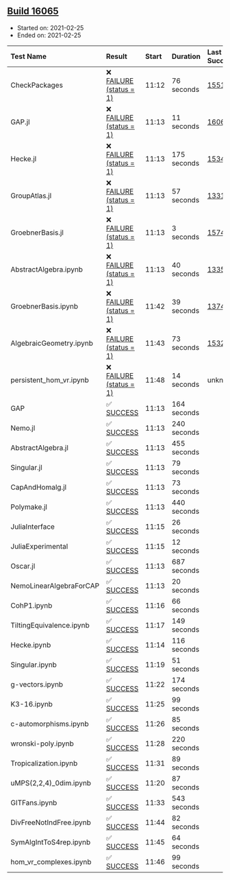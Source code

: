 ## [Build 16065](https://oscarci.mathematik.uni-kl.de/job/oscar/16065/)

* Started on: 2021-02-25
* Ended on: 2021-02-25

| Test Name    | Result | Start | Duration | Last Success | First Failure |
|:-------------|:-------|:------|:---------|:-------------|:--------------|
| CheckPackages | ❌ [FAILURE (status = 1)](https://oscarci.mathematik.uni-kl.de/job/oscar/16065/artifact/logs/build-16065/CheckPackages.log) | 11:12 | 76 seconds | [15514](https://oscarci.mathematik.uni-kl.de/job/oscar/15514/) | [15515](https://oscarci.mathematik.uni-kl.de/job/oscar/15515/) |
| GAP.jl | ❌ [FAILURE (status = 1)](https://oscarci.mathematik.uni-kl.de/job/oscar/16065/artifact/logs/build-16065/GAP.jl.log) | 11:13 | 11 seconds | [16064](https://oscarci.mathematik.uni-kl.de/job/oscar/16064/) | [16065](https://oscarci.mathematik.uni-kl.de/job/oscar/16065/) |
| Hecke.jl | ❌ [FAILURE (status = 1)](https://oscarci.mathematik.uni-kl.de/job/oscar/16065/artifact/logs/build-16065/Hecke.jl.log) | 11:13 | 175 seconds | [15344](https://oscarci.mathematik.uni-kl.de/job/oscar/15344/) | [15348](https://oscarci.mathematik.uni-kl.de/job/oscar/15348/) |
| GroupAtlas.jl | ❌ [FAILURE (status = 1)](https://oscarci.mathematik.uni-kl.de/job/oscar/16065/artifact/logs/build-16065/GroupAtlas.jl.log) | 11:13 | 57 seconds | [13311](https://oscarci.mathematik.uni-kl.de/job/oscar/13311/) | [13312](https://oscarci.mathematik.uni-kl.de/job/oscar/13312/) |
| GroebnerBasis.jl | ❌ [FAILURE (status = 1)](https://oscarci.mathematik.uni-kl.de/job/oscar/16065/artifact/logs/build-16065/GroebnerBasis.jl.log) | 11:13 | 3 seconds | [15745](https://oscarci.mathematik.uni-kl.de/job/oscar/15745/) | [15746](https://oscarci.mathematik.uni-kl.de/job/oscar/15746/) |
| AbstractAlgebra.ipynb | ❌ [FAILURE (status = 1)](https://oscarci.mathematik.uni-kl.de/job/oscar/16065/artifact/logs/build-16065/AbstractAlgebra.ipynb.log) | 11:13 | 40 seconds | [13355](https://oscarci.mathematik.uni-kl.de/job/oscar/13355/) | [13356](https://oscarci.mathematik.uni-kl.de/job/oscar/13356/) |
| GroebnerBasis.ipynb | ❌ [FAILURE (status = 1)](https://oscarci.mathematik.uni-kl.de/job/oscar/16065/artifact/logs/build-16065/GroebnerBasis.ipynb.log) | 11:42 | 39 seconds | [13748](https://oscarci.mathematik.uni-kl.de/job/oscar/13748/) | [13749](https://oscarci.mathematik.uni-kl.de/job/oscar/13749/) |
| AlgebraicGeometry.ipynb | ❌ [FAILURE (status = 1)](https://oscarci.mathematik.uni-kl.de/job/oscar/16065/artifact/logs/build-16065/AlgebraicGeometry.ipynb.log) | 11:43 | 73 seconds | [15322](https://oscarci.mathematik.uni-kl.de/job/oscar/15322/) | [15323](https://oscarci.mathematik.uni-kl.de/job/oscar/15323/) |
| persistent_hom_vr.ipynb | ❌ [FAILURE (status = 1)](https://oscarci.mathematik.uni-kl.de/job/oscar/16065/artifact/logs/build-16065/persistent_hom_vr.ipynb.log) | 11:48 | 14 seconds | unknown | unknown |
| GAP | ✅ [SUCCESS](https://oscarci.mathematik.uni-kl.de/job/oscar/16065/artifact/logs/build-16065/GAP.log) | 11:13 | 164 seconds |  |  |
| Nemo.jl | ✅ [SUCCESS](https://oscarci.mathematik.uni-kl.de/job/oscar/16065/artifact/logs/build-16065/Nemo.jl.log) | 11:13 | 240 seconds |  |  |
| AbstractAlgebra.jl | ✅ [SUCCESS](https://oscarci.mathematik.uni-kl.de/job/oscar/16065/artifact/logs/build-16065/AbstractAlgebra.jl.log) | 11:13 | 455 seconds |  |  |
| Singular.jl | ✅ [SUCCESS](https://oscarci.mathematik.uni-kl.de/job/oscar/16065/artifact/logs/build-16065/Singular.jl.log) | 11:13 | 79 seconds |  |  |
| CapAndHomalg.jl | ✅ [SUCCESS](https://oscarci.mathematik.uni-kl.de/job/oscar/16065/artifact/logs/build-16065/CapAndHomalg.jl.log) | 11:13 | 73 seconds |  |  |
| Polymake.jl | ✅ [SUCCESS](https://oscarci.mathematik.uni-kl.de/job/oscar/16065/artifact/logs/build-16065/Polymake.jl.log) | 11:13 | 440 seconds |  |  |
| JuliaInterface | ✅ [SUCCESS](https://oscarci.mathematik.uni-kl.de/job/oscar/16065/artifact/logs/build-16065/JuliaInterface.log) | 11:15 | 26 seconds |  |  |
| JuliaExperimental | ✅ [SUCCESS](https://oscarci.mathematik.uni-kl.de/job/oscar/16065/artifact/logs/build-16065/JuliaExperimental.log) | 11:15 | 12 seconds |  |  |
| Oscar.jl | ✅ [SUCCESS](https://oscarci.mathematik.uni-kl.de/job/oscar/16065/artifact/logs/build-16065/Oscar.jl.log) | 11:13 | 687 seconds |  |  |
| NemoLinearAlgebraForCAP | ✅ [SUCCESS](https://oscarci.mathematik.uni-kl.de/job/oscar/16065/artifact/logs/build-16065/NemoLinearAlgebraForCAP.log) | 11:13 | 20 seconds |  |  |
| CohP1.ipynb | ✅ [SUCCESS](https://oscarci.mathematik.uni-kl.de/job/oscar/16065/artifact/logs/build-16065/CohP1.ipynb.log) | 11:16 | 66 seconds |  |  |
| TiltingEquivalence.ipynb | ✅ [SUCCESS](https://oscarci.mathematik.uni-kl.de/job/oscar/16065/artifact/logs/build-16065/TiltingEquivalence.ipynb.log) | 11:17 | 149 seconds |  |  |
| Hecke.ipynb | ✅ [SUCCESS](https://oscarci.mathematik.uni-kl.de/job/oscar/16065/artifact/logs/build-16065/Hecke.ipynb.log) | 11:14 | 116 seconds |  |  |
| Singular.ipynb | ✅ [SUCCESS](https://oscarci.mathematik.uni-kl.de/job/oscar/16065/artifact/logs/build-16065/Singular.ipynb.log) | 11:19 | 51 seconds |  |  |
| g-vectors.ipynb | ✅ [SUCCESS](https://oscarci.mathematik.uni-kl.de/job/oscar/16065/artifact/logs/build-16065/g-vectors.ipynb.log) | 11:22 | 174 seconds |  |  |
| K3-16.ipynb | ✅ [SUCCESS](https://oscarci.mathematik.uni-kl.de/job/oscar/16065/artifact/logs/build-16065/K3-16.ipynb.log) | 11:25 | 99 seconds |  |  |
| c-automorphisms.ipynb | ✅ [SUCCESS](https://oscarci.mathematik.uni-kl.de/job/oscar/16065/artifact/logs/build-16065/c-automorphisms.ipynb.log) | 11:26 | 85 seconds |  |  |
| wronski-poly.ipynb | ✅ [SUCCESS](https://oscarci.mathematik.uni-kl.de/job/oscar/16065/artifact/logs/build-16065/wronski-poly.ipynb.log) | 11:28 | 220 seconds |  |  |
| Tropicalization.ipynb | ✅ [SUCCESS](https://oscarci.mathematik.uni-kl.de/job/oscar/16065/artifact/logs/build-16065/Tropicalization.ipynb.log) | 11:31 | 89 seconds |  |  |
| uMPS(2,2,4)_0dim.ipynb | ✅ [SUCCESS](https://oscarci.mathematik.uni-kl.de/job/oscar/16065/artifact/logs/build-16065/uMPS-2-2-4-_0dim.ipynb.log) | 11:20 | 87 seconds |  |  |
| GITFans.ipynb | ✅ [SUCCESS](https://oscarci.mathematik.uni-kl.de/job/oscar/16065/artifact/logs/build-16065/GITFans.ipynb.log) | 11:33 | 543 seconds |  |  |
| DivFreeNotIndFree.ipynb | ✅ [SUCCESS](https://oscarci.mathematik.uni-kl.de/job/oscar/16065/artifact/logs/build-16065/DivFreeNotIndFree.ipynb.log) | 11:44 | 82 seconds |  |  |
| SymAlgIntToS4rep.ipynb | ✅ [SUCCESS](https://oscarci.mathematik.uni-kl.de/job/oscar/16065/artifact/logs/build-16065/SymAlgIntToS4rep.ipynb.log) | 11:45 | 64 seconds |  |  |
| hom_vr_complexes.ipynb | ✅ [SUCCESS](https://oscarci.mathematik.uni-kl.de/job/oscar/16065/artifact/logs/build-16065/hom_vr_complexes.ipynb.log) | 11:46 | 99 seconds |  |  |
